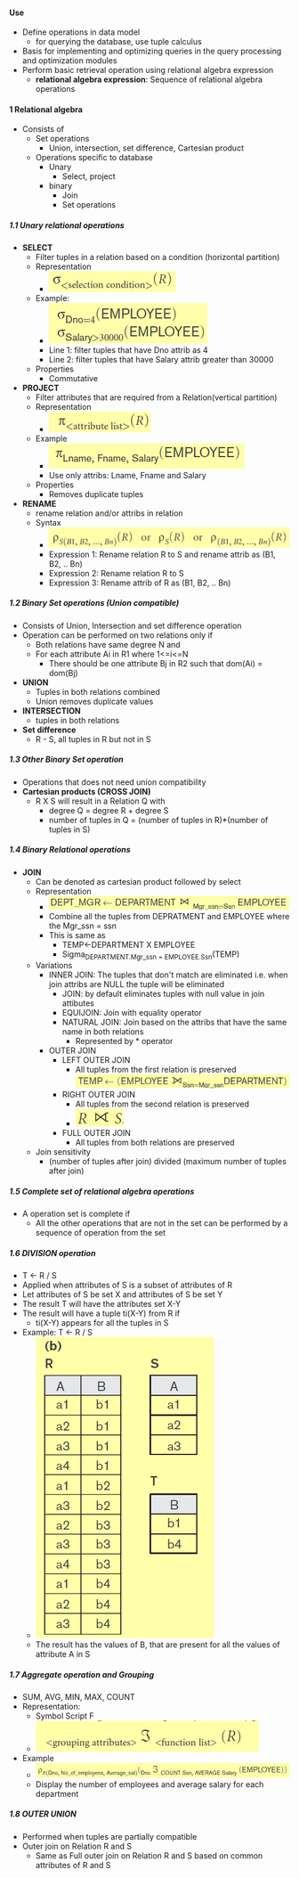 #### Use
- Define operations in data model
	- for querying the database, use tuple calculus
- Basis for implementing and optimizing queries in the query processing and optimization modules
- Perform basic retrieval operation using relational algebra expression
	- **relational algebra expression**: Sequence of relational algebra operations

#### 1 Relational algebra
- Consists of
	- Set operations
		- Union, intersection, set difference, Cartesian product
	- Operations specific to database
		- Unary
			- Select, project
		- binary
			- Join
			- Set operations

##### 1.1 Unary relational operations 
- **SELECT**
	- Filter tuples in a relation based on a condition (horizontal partition)
	- Representation 
		- ![](./Attachments/Images/select_syntax.png)
	- Example: 
		- ![](./Attachments/Images/select_example.png)
		- Line 1: filter tuples that have Dno attrib as 4
		- Line 2: filter tuples that have Salary attrib greater than 30000
	- Properties
		- Commutative
- **PROJECT** 
	- Filter attributes that are required from a Relation(vertical partition)
	- Representation
		- ![](./Attachments/Images/project_syntax.png)
	- Example
		- ![](./Attachments/Images/project_example.png)
		- Use only attribs: Lname, Fname and Salary
	- Properties
		- Removes duplicate tuples
- **RENAME**  
	- rename relation and/or attribs in relation 
	- Syntax
		- ![](./Attachments/Images/rename_syntax.png)
		- Expression 1: Rename relation R to S and rename attrib as (B1, B2, .. Bn)
		- Expression 2: Rename relation R to S
		- Expression 3: Rename attrib of R as (B1, B2, .. Bn)

##### 1.2 Binary Set operations (Union compatible)
- Consists of Union, Intersection and set difference operation
- Operation can be performed on two relations only if
	- Both relations have same degree N and
	- For each attribute Ai in R1 where 1<=i<=N 
		- There should be one attribute Bj in R2 such that dom(Ai) = dom(Bj)
- **UNION**
	- Tuples in both relations combined
	- Union removes duplicate values
- **INTERSECTION**
	- tuples in both relations
- **Set difference**
	- R - S, all tuples in R but not in S

##### 1.3 Other Binary Set operation
- Operations that does not need union compatibility
- **Cartesian products (CROSS JOIN)** 
	- R X S will result in a Relation Q with
		- degree Q = degree R + degree S
		- number of tuples in Q = (number of tuples in R)\*(number of tuples in S) 

##### 1.4 Binary Relational operations
- **JOIN**
	- Can be denoted as cartesian product followed by select
	- Representation
		- ![](./Attachments/Images/join_example.png)
		- Combine all the tuples from DEPRATMENT and EMPLOYEE where the Mgr_ssn = ssn
		- This is same as 
			- TEMP<-DEPARTMENT X EMPLOYEE
			- Sigma<sub>DEPARTMENT.Mgr_ssn = EMPLOYEE.Ssn</sub>(TEMP)
	- Variations
		- INNER JOIN: The tuples that don't match are eliminated i.e. when join attribs are NULL the tuple will be eliminated
			- JOIN: by default eliminates tuples with null value in join attibutes 
			- EQUIJOIN: Join with equality operator
			- NATURAL JOIN: Join based on the attribs that have the same name in both relations
				- Represented by \* operator
		- OUTER JOIN
			- LEFT OUTER JOIN
				- All tuples from the first relation is preserved![](./Attachments/Images/left_outer_join.png)
			- RIGHT OUTER JOIN
				- All tuples from the second relation is preserved
				- ![](./Attachments/Images/right_outer_join.png)
			- FULL OUTER JOIN
				- All tuples from both relations are preserved
	- Join sensitivity
		- (number of tuples after join) divided (maximum number of tuples after join)  

##### 1.5 Complete set of relational algebra operations
- A operation set is complete if
	- All the other operations that are not in the set can be performed by a sequence of operation from the set

##### 1.6 DIVISION operation
- T <- R / S
- Applied when attributes of S is a subset of attributes of R
- Let attributes of S be set X and attributes of S be set Y
- The result T will have the attributes set X-Y
- The result will have a tuple ti(X-Y) from R if
	- ti(X-Y) appears for all the tuples in S
- Example: T <- R / S 
	- ![](Attachments/Images/division_example.png)
	- The result has the values of B, that are present for all the values of attribute A in S

##### 1.7 Aggregate operation and Grouping
- SUM, AVG, MIN, MAX, COUNT
- Representation: 
	- Symbol Script F
	- ![](./Attachments/Images/aggregate_syntax.png)
- Example
	- ![](./Attachments/Images/aggregate_example.png)
	- Display the number of employees and average salary for each department

##### 1.8 OUTER UNION
- Performed when tuples are partially compatible
- Outer join on Relation R and S
	- Same as Full outer join on Relation R and S based on common attributes of R and S